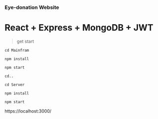 ### Eye-donation Website

# React + Express + MongoDB + JWT 

>get start


    cd Mainfram
    
    npm install
    
    npm start 
    
    cd..

    cd Server

    npm install

    npm start

https://localhost:3000/
